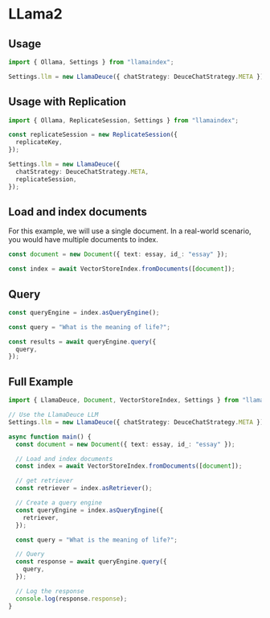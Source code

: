# LLama2

## Usage

```ts
import { Ollama, Settings } from "llamaindex";

Settings.llm = new LlamaDeuce({ chatStrategy: DeuceChatStrategy.META });
```

## Usage with Replication

```ts
import { Ollama, ReplicateSession, Settings } from "llamaindex";

const replicateSession = new ReplicateSession({
  replicateKey,
});

Settings.llm = new LlamaDeuce({
  chatStrategy: DeuceChatStrategy.META,
  replicateSession,
});
```

## Load and index documents

For this example, we will use a single document. In a real-world scenario, you would have multiple documents to index.

```ts
const document = new Document({ text: essay, id_: "essay" });

const index = await VectorStoreIndex.fromDocuments([document]);
```

## Query

```ts
const queryEngine = index.asQueryEngine();

const query = "What is the meaning of life?";

const results = await queryEngine.query({
  query,
});
```

## Full Example

```ts
import { LlamaDeuce, Document, VectorStoreIndex, Settings } from "llamaindex";

// Use the LlamaDeuce LLM
Settings.llm = new LlamaDeuce({ chatStrategy: DeuceChatStrategy.META });

async function main() {
  const document = new Document({ text: essay, id_: "essay" });

  // Load and index documents
  const index = await VectorStoreIndex.fromDocuments([document]);

  // get retriever
  const retriever = index.asRetriever();

  // Create a query engine
  const queryEngine = index.asQueryEngine({
    retriever,
  });

  const query = "What is the meaning of life?";

  // Query
  const response = await queryEngine.query({
    query,
  });

  // Log the response
  console.log(response.response);
}
```
